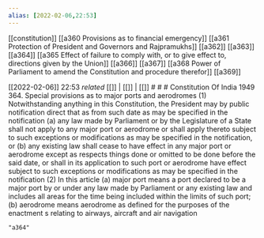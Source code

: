 ```yaml
---
alias: [2022-02-06,22:53]
---
```

[[constitution]] [[a360 Provisions as to financial emergency]] [[a361 Protection of President and Governors and Rajpramukhs]] [[a362]] [[a363]] [[a364]] [[a365 Effect of failure to comply with, or to give effect to, directions given by the Union]] [[a366]] [[a367]] [[a368 Power of Parliament to amend the Constitution and procedure therefor]] [[a369]]

[[2022-02-06]] 22:53 _related_ [[]] | [[]] | [[]] # # #
Constitution Of India 1949
364. Special provisions as to major ports and aerodromes
(1) Notwithstanding anything in this Constitution, the President may by public notification direct that as from such date as may be specified in the notification
(a) any law made by Parliament or by the Legislature of a State shall not apply to any major port or aerodrome or shall apply thereto subject to such exceptions or modifications as may be specified in the notification, or
(b) any existing law shall cease to have effect in any major port or aerodrome except as respects things done or omitted to be done before the said date, or shall in its application to such port or aerodrome have effect subject to such exceptions or modifications as may be specified in the notification
(2) In this article
(a) major port means a port declared to be a major port by or under any law made by Parliament or any existing law and includes all areas for the time being included within the limits of such port;
(b) aerodrome means aerodrome as defined for the purposes of the enactment s relating to airways, aircraft and air navigation

```query
"a364"
```